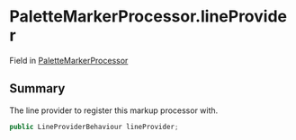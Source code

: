 # PaletteMarkerProcessor.lineProvider

Field in [PaletteMarkerProcessor](/docs/api/csharp/palettemarkerprocessor.md)

## Summary


The line provider to register this markup processor with.


```csharp
public LineProviderBehaviour lineProvider;
```


